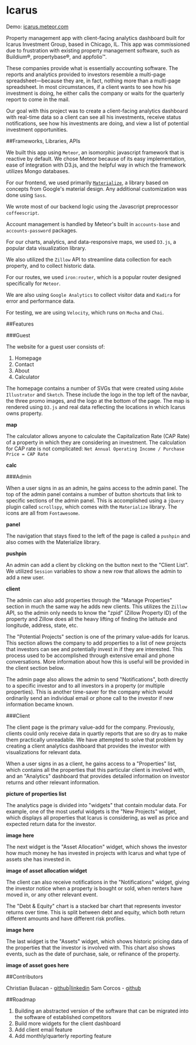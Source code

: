 Icarus
================

Demo: [icarus.meteor.com](http://icarus.meteor.com)

Property management app with client-facing analytics dashboard built for Icarus Investment Group, based in Chicago, IL. This app was commissioned due to frustration with existing property management software, such as Buildium®, propertybase®, and appfolio™. 

These companies provide what is essentially accounting software. The reports and analytics provided to investors resemble a multi-page spreadsheet—because they are, in fact, nothing more than a multi-page spreadsheet. In most circumstances, if a client wants to see how his investment is doing, he either calls the company or waits for the quarterly report to come in the mail.

Our goal with this project was to create a client-facing analytics dashboard with real-time data so a client can see all his investments, receive status notifications, see how his investments are doing, and view a list of potential investment opportunities. 

##Frameworks, Libraries, APIs

We built this app using `Meteor`, an isomorphic javascript framework that is reactive by default. We chose Meteor because of its easy implementation, ease of integration with D3.js, and the helpful way in which the framework utilizes Mongo databases. 

For our frontend, we used primarily [`Materialize`](materializecss.com), a library based on concepts from Google's material design. Any additional customization was done using `Sass`.

We wrote most of our backend logic using the Javascript preprocessor `coffeescript`.

Account management is handled by Meteor's built in `accounts-base` and `accounts-password` packages.

For our charts, analytics, and data-responsive maps, we used `D3.js`, a popular data visualization library.

We also utilized the `Zillow` API to streamline data collection for each property, and to collect historic data. 

For our routes, we used `iron:router`, which is a popular router designed specifically for `Meteor`.

We are also using `Google Analytics` to collect visitor data and `Kadira` for error and performance data.

For testing, we are using `Velocity`, which runs on `Mocha` and `Chai`. 

##Features

###Guest

The website for a guest user consists of:

1. Homepage
2. Contact
3. About
4. Calculator

The homepage contains a number of SVGs that were created using `Adobe Illustrator` and `Sketch`. These include the logo in the top left of the navbar, the three promo images, and the logo at the bottom of the page. The map is rendered using `D3.js` and real data reflecting the locations in which Icarus owns property. 

**map**

The calculator allows anyone to calculate the Capitalization Rate (CAP Rate) of a property in which they are considering an investment. The calculation for CAP rate is not complicated: `Net Annual Operating Income / Purchase Price = CAP Rate`

**calc**

###Admin

When a user signs in as an admin, he gains access to the admin panel. The top of the admin panel contains a number of button shortcuts that link to specific sections of the admin panel. This is accomplished using a `jQuery` plugin called `scrollspy`, which comes with the `Materialize` library. The icons are all from `Fontawesome`. 

**panel**

The navigation that stays fixed to the left of the page is called a `pushpin` and also comes with the Materialize library. 

**pushpin**

An admin can add a client by clicking on the button next to the "Client List". We utilized `Session` variables to show a new row that allows the admin to add a new user. 

**client**

The admin can also add properties through the "Manage Properties" section in much the same way he adds new clients. This utilizes the `Zillow` API, so the admin only needs to know the "zpid" (Zillow Property ID) of the property and Zillow does all the heavy lifting of finding the latitude and longitude, address, state, etc. 

The "Potential Projects" section is one of the primary value-adds for Icarus. This section allows the company to add properties to a list of new projects that investors can see and potentially invest in if they are interested. This process used to be accomplished through extensive email and phone conversations. More information about how this is useful will be provided in the client section below.

The admin page also allows the admin to send "Notifications", both directly to a specific investor and to all investors in a property (or multiple properties). This is another time-saver for the company which would ordinarily send an individual email or phone call to the investor if new information became known. 

###Client

The client page is the primary value-add for the company. Previously, clients could only receive data in quartly reports that are so dry as to make them practically unreadable. We have attempted to solve that problem by creating a client analytics dashboard that provides the investor with visualizations for relevant data.

When a user signs in as a client, he gains access to a "Properties" list, which contains all the properties that this particular client is involved with, and an "Analytics" dashboard that provides detailed information on investor returns and other relevant information. 

**picture of properties list**

The analytics page is divided into "widgets" that contain modular data. For example, one of the most useful widgets is the "New Projects" widget, which displays all properties that Icarus is considering, as well as price and expected return data for the investor. 

**image here**

The next widget is the "Asset Allocation" widget, which shows the investor how much money he has invested in projects with Icarus and what type of assets she has invested in. 

**image of asset allocation widget**

The client can also receive notifications in the "Notifications" widget, giving the investor notice when a property is bought or sold, when renters have moved in, or any other relevant event. 

The "Debt & Equity" chart is a stacked bar chart that represents investor returns over time. This is split between debt and equity, which both return different amounts and have different risk profiles. 

**image here**

The last widget is the "Assets" widget, which shows historic pricing data of the properties that the investor is involved with. This chart also shows events, such as the date of purchase, sale, or refinance of the property.

**image of asset goes here**

##Contributors

Christian Bulacan - [github](https://github.com/cbulacan9)|[linkedin](https://www.linkedin.com/in/christianbulacan)
Sam Corcos - [github](https://github.com/samcorcos)

##Roadmap

1. Building an abstracted version of the software that can be migrated into the software of established competitors
2. Build more widgets for the client dashboard
3. Add client email feature
4. Add monthly/quarterly reporting feature
